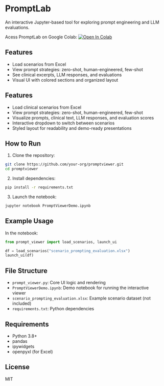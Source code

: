 # PromptLab

An interactive Jupyter-based tool for exploring prompt engineering and LLM evaluations.

Acess PromptLab on Google Colab: [![Open In Colab](https://colab.research.google.com/assets/colab-badge.svg)](https://colab.research.google.com/github/your-org/promptviewer/blob/main/PromptViewerDemo.ipynb)

## Features

- Load scenarios from Excel
- View prompt strategies: zero-shot, human-engineered, few-shot
- See clinical excerpts, LLM responses, and evaluations
- Visual UI with colored sections and organized layout

## Features

- Load clinical scenarios from Excel
- View prompt strategies: zero-shot, human-engineered, few-shot
- Visualize prompts, clinical text, LLM responses, and evaluation scores
- Interactive dropdown to switch between scenarios
- Styled layout for readability and demo-ready presentations

## How to Run

1. Clone the repository:
```bash
git clone https://github.com/your-org/promptviewer.git
cd promptviewer
```

2. Install dependencies:
```bash
pip install -r requirements.txt
```

3. Launch the notebook:
```bash
jupyter notebook PromptViewerDemo.ipynb
```

## Example Usage

In the notebook:

```python
from prompt_viewer import load_scenarios, launch_ui

df = load_scenarios("scenario_prompting_evaluation.xlsx")
launch_ui(df)
```

## File Structure

- `prompt_viewer.py`: Core UI logic and rendering
- `PromptViewerDemo.ipynb`: Demo notebook for running the interactive viewer
- `scenario_prompting_evaluation.xlsx`: Example scenario dataset (not included)
- `requirements.txt`: Python dependencies



## Requirements

- Python 3.8+
- pandas
- ipywidgets
- openpyxl (for Excel)

## License

MIT
